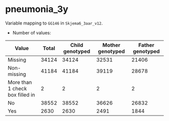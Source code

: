 # pneumonia_3y
Variable mapping to `GG146` in `Skjema6_3aar_v12`.
- Number of values:

| Value | Total | Child genotyped | Mother genotyped | Father genotyped |
| ----- | ----- | --------------- | ---------------- | ---------------- |
| Missing | 34124 | 34124 | 32531 | 21406 |
| Non-missing | 41184 | 41184 | 39119 | 28678 |
| More than 1 check box filled in | 2 | 2 | 2 |2 |
| No | 38552 | 38552 | 36626 |26832 |
| Yes | 2630 | 2630 | 2491 |1844 |



